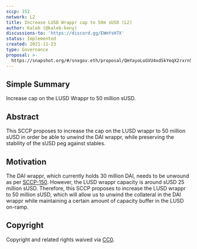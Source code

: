 ```yaml
---
sccp: 152
network: L2
title: Increase LUSD Wrappr cap to 50m sUSD (L2)
author: Kaleb (@kaleb-keny)
discussions-to: 'https://discord.gg/EWmYsH7X'
status: Implemented
created: 2021-11-23
type: Governance
proposal: >-
  https://snapshot.org/#/snxgov.eth/proposal/QmYayoLoGVU4xdSkYeqX2rxrn5zG5GcfPJJvzVjR9aBu3T
---
```


## Simple Summary

<!--"If you can't explain it simply, you don't understand it well enough." Provide a simplified and layman-accessible explanation of the SCCP.-->

Increase cap on the LUSD Wrappr to 50 million sUSD.

## Abstract

<!--A short (~200 word) description of the variable change proposed.-->

This SCCP proposes to increase the cap on the LUSD wrappr to 50 million sUSD in order be able to unwind the DAI wrappr, while preserving the stability of the sUSD peg against stables.

## Motivation

<!--The motivation is critical for SCCPs that want to update variables within Synthetix. It should clearly explain why the existing variable is not incentive aligned. SCCP submissions without sufficient motivation may be rejected outright.-->

The DAI wrappr, which currently holds 30 million DAI, needs to be unwound as per [SCCP-150](https://sips-geil88lvh-synthetixio.vercel.app/sccp/sccp-150/). However, the LUSD wrappr capacity is around sUSD 25 million sUSD.
Therefore, this SCCP proposes to increase the LUSD wrappr to 50 million sUSD, which will allow us to unwind the collateral in the DAI wrappr while maintaining a certain amount of capacity buffer in the LUSD on-ramp.

## Copyright

Copyright and related rights waived via [CC0](https://creativecommons.org/publicdomain/zero/1.0/).

